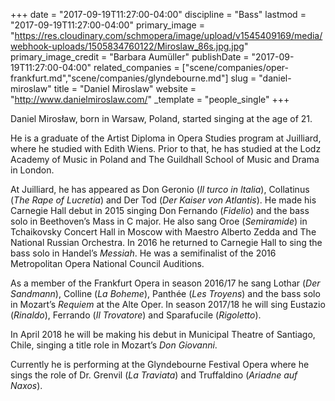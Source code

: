+++
date = "2017-09-19T11:27:00-04:00"
discipline = "Bass"
lastmod = "2017-09-19T11:27:00-04:00"
primary_image = "https://res.cloudinary.com/schmopera/image/upload/v1545409169/media/webhook-uploads/1505834760122/Miroslaw_86s.jpg.jpg"
primary_image_credit = "Barbara Aumüller"
publishDate = "2017-09-19T11:27:00-04:00"
related_companies = ["scene/companies/oper-frankfurt.md","scene/companies/glyndebourne.md"]
slug = "daniel-miroslaw"
title = "Daniel Miroslaw"
website = "http://www.danielmiroslaw.com/"
_template = "people_single"
+++

Daniel Mirosław, born in Warsaw, Poland, started singing at the age of 21.

He is a graduate of the Artist Diploma in Opera Studies program at Juilliard, where he studied with Edith Wiens. Prior to that, he has studied at the Lodz Academy of Music in Poland and The Guildhall School of Music and Drama in London.

At Juilliard, he has appeared as Don Geronio (*Il turco in Italia*), Collatinus (*The Rape of Lucretia*) and Der Tod (*Der Kaiser von Atlantis*). He made his Carnegie Hall debut in 2015 singing Don Fernando (*Fidelio*) and the bass solo in Beethoven’s Mass in C major. He also sang Oroe (*Semiramide*) in Tchaikovsky Concert Hall in Moscow with Maestro Alberto Zedda and The National Russian Orchestra. In 2016 he returned to Carnegie Hall to sing the bass solo in Handel’s *Messiah*. He was a semifinalist of the 2016 Metropolitan Opera National Council Auditions.

As a member of the Frankfurt Opera in season 2016/17 he sang Lothar (*Der Sandmann*), Colline (*La Boheme*), Panthée (*Les Troyens*) and the bass solo in Mozart’s *Requiem* at the Alte Oper. In season 2017/18 he will sing Eustazio (*Rinaldo*), Ferrando (*Il Trovatore*) and Sparafucile (*Rigoletto*).

In April 2018 he will be making his debut in Municipal Theatre of Santiago, Chile, singing a title role in Mozart’s *Don Giovanni*.

Currently he is performing at the Glyndebourne Festival Opera where he sings the role of Dr. Grenvil (*La Traviata*) and Truffaldino (*Ariadne auf Naxos*).
